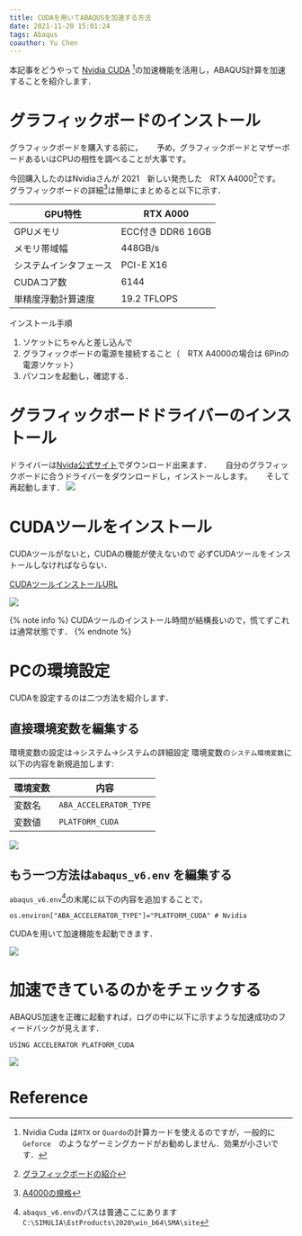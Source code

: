 ```yaml
---
title: CUDAを用いてABAQUSを加速する方法
date: 2021-11-20 15:01:24
tags: Abaqus
coauthor: Yu Chen
---
```


本記事をどうやって [Nvidia CUDA](https://developer.nvidia.com/zh-cn/cuda-toolkit) [^1]の加速機能を活用し，ABAQUS計算を加速することを紹介します．

<!--more-->
# グラフィックボードのインストール
グラフィックボードを購入する前に，　　
予め，グラフィックボードとマザーボードあるいはCPUの相性を調べることが大事です。

今回購入したのはNvidiaさんが 2021　新しい発売した　RTX A4000[^2]です。　　
グラフィックボードの詳細[^3]は簡単にまとめると以下に示す．

|GPU特性|RTX A000|
|-----|------|
|GPUメモリ| ECC付き DDR6 16GB|
|メモリ帯域幅|448GB/s|
|システムインタフェース|PCI-E X16|
|CUDAコア数|6144|
|単精度浮動計算速度|19.2 TFLOPS|

インストール手順
1. ソケットにちゃんと差し込んで
2. グラフィックボードの電源を接続すること（　RTX A4000の場合は 6Pinの電源ソケット）
3. パソコンを起動し，確認する．

# グラフィックボードドライバーのインストール
ドライバーは[Nvida公式サイト](https://www.nvidia.co.jp/Download/index.aspx?lang=jp)でダウンロード出来ます．　　
自分のグラフィックボードに合うドライバーをダウンロードし，インストールします。　　
そして再起動します．
![](https://i.imgur.com/ylSk04C.png)

# CUDAツールをインストール
CUDAツールがないと，CUDAの機能が使えないので
必ずCUDAツールをインストールしなければならない．

[CUDAツールインストールURL](https://developer.nvidia.com/zh-cn/cuda-toolkit)

![](https://i.imgur.com/KgAsN7K.png)

{% note info %}
CUDAツールのインストール時間が結構長いので，慌てずこれは通常状態です．
{% endnote %}

# PCの環境設定
CUDAを設定するのは二つ方法を紹介します．

## 直接環境変数を編集する
環境変数の設定は→システム→システムの詳細設定
環境変数の`システム環境変数`に以下の内容を新規追加します:  

|環境変数|内容|
|------|------|
|変数名|`ABA_ACCELERATOR_TYPE`|
|変数値|`PLATFORM_CUDA`|

![](https://i.imgur.com/xEUpwAm.png)

## もう一つ方法は`abaqus_v6.env` を編集する
 `abaqus_v6.env`[^4]の末尾に以下の内容を追加することで，
 ```TEXT
os.environ["ABA_ACCELERATOR_TYPE"]="PLATFORM_CUDA" # Nvidia
 ```
CUDAを用いて加速機能を起動できます．

![](https://i.imgur.com/6Ui3AIK.png)

# 加速できているのかをチェックする
ABAQUS加速を正確に起動すれば，ログの中に以下に示すような加速成功のフィードバックが見えます．
```
USING ACCELERATOR PLATFORM_CUDA

```

![](https://i.imgur.com/WZRgoEt.png)


# Reference

[^1]: Nvidia Cuda は`RTX` or `Quardo`の計算カードを使えるのですが，一般的に `Geforce`　のようなゲーミングカードがお勧めしません．効果が小さいです．  
[^2]: [グラフィックボードの紹介](https://www.nvidia.com/en-us/design-visualization/rtx-a4000/) 
[^3]: [A4000の規格](https://www.nvidia.cn/content/dam/en-zz/Solutions/gtcs21/rtx-a4000/nvidia-rtx-a4000-datasheet.pdf)
[^4]: `abaqus_v6.env`のパスは普通ここにあります`C:\SIMULIA\EstProducts\2020\win_b64\SMA\site`
